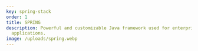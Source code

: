 ```yaml
---
key: spring-stack
order: 1
title: SPRING
description: Powerful and customizable Java framework used for enterprise-level
  applications.
image: /uploads/spring.webp
---
```

